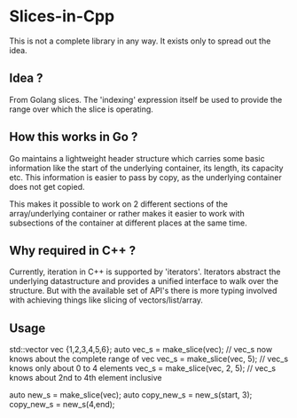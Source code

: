 # Slices-in-Cpp
This is not a complete library in any way. It exists only to spread out the idea.

Idea ?
-------
From Golang slices. The 'indexing' expression itself be used
to provide the range over which the slice is operating.

How this works in Go ?
-----------------------
Go maintains a lightweight header structure which carries some basic information
like the start of the underlying container, its length, its capacity etc.
This information is easier to pass by copy, as the underlying container
does not get copied.

This makes it possible to work on 2 different sections of the array/underlying
container or rather makes it easier to work with subsections of the container
at different places at the same time.

Why required in C++ ?
-----------------------
Currently, iteration in C++ is supported by 'iterators'.
Iterators abstract the underlying datastructure and provides a unified
interface to walk over the structure.
But with the available set of API's there is more typing involved
with achieving things like slicing of vectors/list/array.

Usage
-----
std::vector<int> vec {1,2,3,4,5,6};
auto vec_s = make_slice(vec); // vec_s now knows about the complete range of vec
vec_s = make_slice(vec, 5); // vec_s knows only about 0 to 4 elements
vec_s = make_slice(vec, 2, 5); // vec_s knows about 2nd to 4th element inclusive

auto new_s = make_slice(vec);
auto copy_new_s = new_s(start, 3);
copy_new_s = new_s(4,end);
